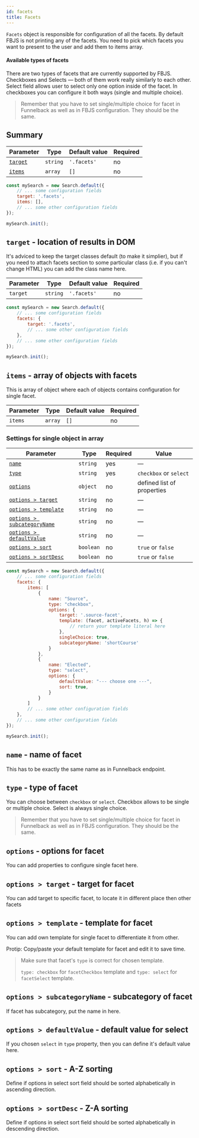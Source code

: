 ```yaml
---
id: facets
title: Facets
---
```


`Facets` object is responsible for configuration of all the facets. By default FBJS is not printing any of the facets. You need to pick which facets you want to present to the user and add them to items array.

#### Available types of facets

There are two types of facets that are currently supported by FBJS. Checkboxes and Selects — both of them work really similarly to each other. Select field allows user to select only one option inside of the facet. In checkboxes you can configure it both ways (single and multiple choice).

> Remember that you have to set single/multiple choice for facet in Funnelback as well as in FBJS configuration. They should be the same.

## Summary

| Parameter 	  | Type 	     | Default value 	| Required 	|
|-------------	|----------- |--------------	|----------	|
| [`target`](#onfiltersupdate-when-user-changes-filters)         | `string` | `'.facets'`        	    | no       |
| [`items`](#onnoresultspageupdate-when-there-are-no-results-for-query)         | `array` | `[]`        	    | no       |

```js
const mySearch = new Search.default({
    // ... some configuration fields
    target: '.facets',
    items: [],
    // ... some other configuration fields
});

mySearch.init();
```

## `target` - location of results in DOM

It's adviced to keep the target classes default (to make it simplier), but if you need to attach facets section to some particular class (i.e. if you can't change HTML) you can add the class name here.

| Parameter 	         | Type 	    | Default value | Required 	|
|--------------------- |----------- |--------------	|----------	|
| `target`        | `string` | `'.facets'`        	    | no       |

```js
const mySearch = new Search.default({
    // ... some configuration fields
    facets: {
        target: '.facets',
        // ... some other configuration fields
    },
    // ... some other configuration fields
});

mySearch.init();
```

## `items` - array of objects with facets

This is array of object where each of objects contains configuration for single facet.

| Parameter 	         | Type 	    | Default value | Required 	|
|--------------------- |----------- |--------------	|----------	|
| `items`        | `array` | `[]`        	    | no       |

### Settings for single object in array

| Parameter 	         | Type 	    | Required 	| Value |
|--------------------- |----------- |----------	|----------	|
| [`name`](#name-name-of-facet)        | `string` | yes       | — |
| [`type`](#type-type-of-facet) | `string` | yes | `checkbox` or `select` |
| [`options`](#options-options-for-facet) | `object` | no | defined list of properties |
| [`options > target`](#options-target-target-for-facet) | `string` | no | — |
| [`options > template`](#options-template-template-for-facet) | `string` | no | — |
| [`options > subcategoryName`](#options-subcategoryname-subcategory-of-facet) | `string` | no | — |
| [`options > defaultValue`](#options-defaultvalue-default-value-for-select) | `string` | no | — |
| [`options > sort`](#options-sort-a-z-sorting) | `boolean` | no | `true` or `false` |
| [`options > sortDesc`](#options-sortdesc-z-a-sorting) | `boolean` | no | `true` or `false` |

```js
const mySearch = new Search.default({
    // ... some configuration fields
    facets: {
        items: [
            {
                name: "Source",
                type: "checkbox",
                options: {
                    target: '.source-facet',
                    template: (facet, activeFacets, h) => {
                        // return your template literal here
                    },
                    singleChoice: true,
                    subcategoryName: 'shortCourse'
                }
            },
            {
                name: "Elected",
                type: "select",
                options: {
                    defaultValue: "--- choose one ---",
                    sort: true,
                }
            }
        ]
        // ... some other configuration fields
    },
    // ... some other configuration fields
});

mySearch.init();
```

## `name` - name of facet

This has to be exactly the same name as in Funnelback endpoint.

## `type` - type of facet

You can choose between `checkbox` or `select`. Checkbox allows to be single or multiple choice. Select is always single choice.

> Remember that you have to set single/multiple choice for facet in Funnelback as well as in FBJS configuration. They should be the same.

## `options` - options for facet

You can add properties to configure single facet here.

## `options > target` - target for facet

You can add target to specific facet, to locate it in different place then other facets

## `options > template` - template for facet

You can add own template for single facet to differentiate it from other.

Protip: Copy/paste your default template for facet and edit it to save time.

> Make sure that facet's `type` is correct for chosen template.
>
> `type: checkbox` for `facetCheckbox` template and `type: select` for `facetSelect` template.

## `options > subcategoryName` - subcategory of facet

If facet has subcategory, put the name in here.

## `options > defaultValue` - default value for select

If you chosen `select` in `type` property, then you can define it's default value here.

## `options > sort` - A-Z sorting

Define if options in select sort field should be sorted alphabetically in ascending direction.

## `options > sortDesc` - Z-A sorting

Define if options in select sort field should be sorted alphabetically in descending direction.